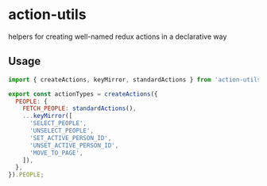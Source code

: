 # action-utils
helpers for creating well-named redux actions in a declarative way

## Usage

```javascript
import { createActions, keyMirror, standardActions } from 'action-utils';

export const actionTypes = createActions({
  PEOPLE: {
    FETCH_PEOPLE: standardActions(),
    ...keyMirror([
      'SELECT_PEOPLE',
      'UNSELECT_PEOPLE',
      'SET_ACTIVE_PERSON_ID',
      'UNSET_ACTIVE_PERSON_ID',
      'MOVE_TO_PAGE',
    ]),
  },
}).PEOPLE;
```
